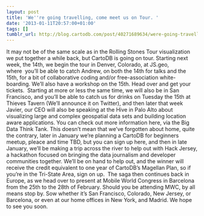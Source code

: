 ```yaml
---
layout: post
title: 'We''re going travelling, come meet us on Tour. '
date: '2013-01-11T20:57:00+01:00'
tags: []
tumblr_url: http://blog.cartodb.com/post/40271689634/were-going-travelling-come-meet-us-on-tour
---
```


It may not be of the same scale as in the Rolling Stones Tour visualization we put together a while back, but CartoDB is going on tour. Starting next week, the 14th, we begin the tour in Denver, Colorado, at JS.geo, where  you’ll be able to catch Andrew, on both the 14th for talks and the 15th, for a bit of collaborative coding and/or free-association white-boarding. We’ll also have a workshop on the 15th. Head over and get your tickets. 
Starting at more or less the same time, we will also be in San Francisco, and you’ll be able to catch us for drinks on Tuesday the 15th at Thieves Tavern (We’ll announce it on Twitter), and then later that week Javier, our CEO will also be speaking at the Hive in Palo Alto about visualizing large and complex geospatial data sets and building location aware applications. You can check out more information here, via the Big Data Think Tank.
This doesn’t mean that we’ve forgotten about home, quite the contrary, later in January we’re planning a CartoDB for beginners meetup, pleace and time TBD, but you can sign up here, and then in late January, we’ll be making a trip across the river to help out with Hack Jersey, a hackathon focused on bringing the data journalism and developer communities together. We’ll be on hand to help out, and the winner will receive the credit equivalent to one year of CartoDB’s Magellan Plan, so if you’re in the Tri-State Area, sign on up. 
The saga then continues back in Europe, as we head over to present at Mobile World Congress in Barcelona from the 25th to the 28th of February. Should you be attending MWC, by all means stop by. Sow whether it’s San Francisco, Colorado, New Jersey, or Barcelona, or even at our home offices in New York, and Madrid. We hope to see you soon. 

